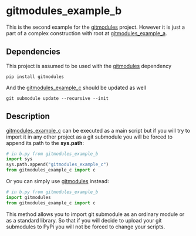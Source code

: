 # gitmodules_example_b
This is the second example for the
<a href=https://github.com/KuYaki/gitmodules>gitmodules</a> project.
However it is just a part of a complex construction with root at 
<a href=https://github.com/KuYaki/gitmodules_example_a>gitmodules_example_a</a>.

## Dependencies
This project is assumed to be used with the <a href=https://github.com/KuYaki/gitmodules>gitmodules</a> dependency

```
pip install gitmodules
```

And the <a href=https://github.com/KuYaki/gitmodules_example_c>gitmodules_example_c</a> should be updated as well

```
git submodule update --recursive --init
```

## Description
<a href=https://github.com/KuYaki/gitmodules_example_c>gitmodules_example_c</a> can be executed as a main script 
but if you will try to import it in any other project as a git submodule
you will be forced to append its path to the <b>sys.path</b>:

```python
# in b.py from gitmodules_example_b
import sys
sys.path.append("gitmodules_example_c")
from gitmodules_example_c import c
```

Or you can simply use <a href=https://github.com/KuYaki/gitmodules>gitmodules</a> instead:

```python
# in b.py from gitmodules_example_b
import gitmodules
from gitmodules_example_c import c
```

This method allows you to import git submodule as an ordinary module or as a standard library.
So that if you will decide to upload your git submodules to PyPi you will not be forced to change your scripts. 
